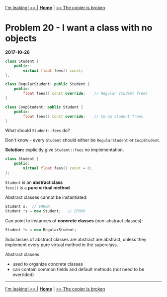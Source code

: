 [I'm leaking! << ](./problem_17.md) | [**Home**](../README.md) | [>> The copier is broken](./problem_21.md)

# Problem 20 - I want a class with no objects
**2017-10-26**

```C++
class Student {
    public:
        virtual float fees() const;
};

class RegularStudent: public Student {
    public:
        float fees() const override;    // Regular student frees
}

class CoopStudent: public Student {
    public:
        float fees() const override;    // Co-op student frees
}
```

What should `Student::fees` do?

Don't know - every `Student` should either be `RegularStudent` or `CoopStudent`.

**Solution:** explicitly give `Student::fees` no implementation.

```C++
class Student {
    public:
        virtual float fees() const = 0;
};
```

`Student` is an **abstract class**  
`fees()` is a **pure virtual method**

Abstract classes cannot be instantiated:

```C++
Student s;  // ERROR
Student *s = new Student;   // ERROR
```
Can point to instances of **concrete classes** (non-abstract classes):

```C++
Student *s = new RegularStudent;
```

Subclasses of abstract classes are abstract are abstract, unless they implement every pure virtual method in the superclass.

Abstract classes 
- used to organize concrete classes
- can contain common fields and default methods (not need to be overrided)

---
[I'm leaking! << ](./problem_17.md) | [**Home**](../README.md) | [>> The copier is broken](./problem_21.md)